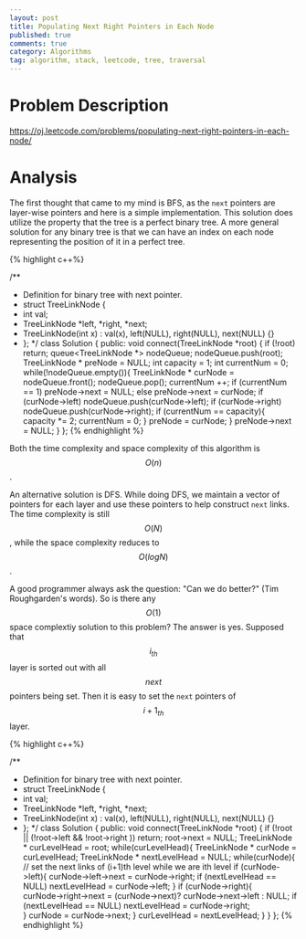 ```yaml
---
layout: post
title: Populating Next Right Pointers in Each Node
published: true
comments: true
category: Algorithms
tag: algorithm, stack, leetcode, tree, traversal
---
```


# Problem Description

https://oj.leetcode.com/problems/populating-next-right-pointers-in-each-node/

# Analysis

The first thought that came to my mind is BFS, as the ``next`` pointers are layer-wise pointers and here is a simple implementation. This solution does utilize the property that the tree is a perfect binary tree. A more general solution for any binary tree is that we can have an index on each node representing the position of it in a perfect tree. 

{% highlight c++%}

/**
 * Definition for binary tree with next pointer.
 * struct TreeLinkNode {
 *  int val;
 *  TreeLinkNode *left, *right, *next;
 *  TreeLinkNode(int x) : val(x), left(NULL), right(NULL), next(NULL) {}
 * };
 */
class Solution {
public:
 	void connect(TreeLinkNode *root) {
		if (!root)
			return;
		queue<TreeLinkNode *> nodeQueue;
		nodeQueue.push(root);
		TreeLinkNode * preNode = NULL;
		int capacity = 1;
		int currentNum = 0;
		while(!nodeQueue.empty()){
			TreeLinkNode * curNode = nodeQueue.front();
			nodeQueue.pop();
			currentNum ++;
			if (currentNum == 1)
				preNode->next = NULL;
			else
				preNode->next = curNode;
			if (curNode->left)
				nodeQueue.push(curNode->left);
			if (curNode->right)
				nodeQueue.push(curNode->right);
			if (currentNum == capacity){
				capacity *= 2;
				currentNum = 0;
			}
			preNode = curNode;
 		}
		preNode->next = NULL;
	}
};
{% endhighlight %}

Both the time complexity and space complexity of this algorithm is $$O(n)$$. 

An alternative solution is DFS. While doing DFS, we maintain a vector of pointers for each layer and use these pointers to help construct ``next`` links. The time complexity is still $$O(N)$$, while the space complexity reduces to $$O(log N)$$.

A good programmer always ask the question: "Can we do better?" (Tim Roughgarden's words). So is there any $$O(1)$$ space complextiy solution to this problem? The answer is yes. Supposed that $$i_{th}$$ layer is sorted out with all $$next$$ pointers being set. Then it is easy to set the ``next`` pointers of $${i+1}_{th}$$ layer.


{% highlight c++%}

/**
 * Definition for binary tree with next pointer.
 * struct TreeLinkNode {
 *  int val;
 *  TreeLinkNode *left, *right, *next;
 *  TreeLinkNode(int x) : val(x), left(NULL), right(NULL), next(NULL) {}
 * };
 */
class Solution {
public:
 	void connect(TreeLinkNode *root) {
		if (!root || (!root->left && !root->right ))
			return;
		root->next = NULL;
		TreeLinkNode * curLevelHead = root;
		while(curLevelHead){
			TreeLinkNode * curNode = curLevelHead;
			TreeLinkNode * nextLevelHead = NULL;
			while(curNode){ // set the next links of (i+1)th level while we are ith level
				if (curNode->left){
					curNode->left->next = curNode->right;
					if (nextLevelHead == NULL)
						nextLevelHead = curNode->left;
				}
				if (curNode->right){					
					curNode->right->next = (curNode->next)? curNode->next->left : NULL;
					if (nextLevelHead == NULL)
						nextLevelHead = curNode->right;						
				}
				curNode = curNode->next;
			}
			curLevelHead = nextLevelHead;
		}
	}
};
{% endhighlight %}







